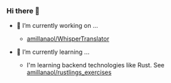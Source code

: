 ### Hi there 👋

- 🔭 I’m currently working on ...
  - [amillanaol/WhisperTranslator](https://github.com/amillanaol/WhisperTraslator)
  
- 🌱 I’m currently learning ...
  - I'm learning backend technologies like Rust. See [amillanaol/rustlings_exercises](https://github.com/amillanaol/rustlings_exercises)

